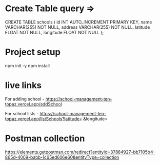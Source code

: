# Create Table query =>
CREATE TABLE schools (
    id INT AUTO_INCREMENT PRIMARY KEY,
    name VARCHAR(255) NOT NULL,
    address VARCHAR(255) NOT NULL,
    latitude FLOAT NOT NULL,
    longitude FLOAT NOT NULL
);

# Project setup
npm init -y
npm install 

# live links
For adding school - https://school-management-ten-topaz.vercel.app/addSchool

For school lists - https://school-management-ten-topaz.vercel.app/listSchools?latitude= &longitude=

# Postman collection
https://elements.getpostman.com/redirect?entityId=37884927-bb7105b4-865d-4009-babb-1c65ed606e60&entityType=collection
